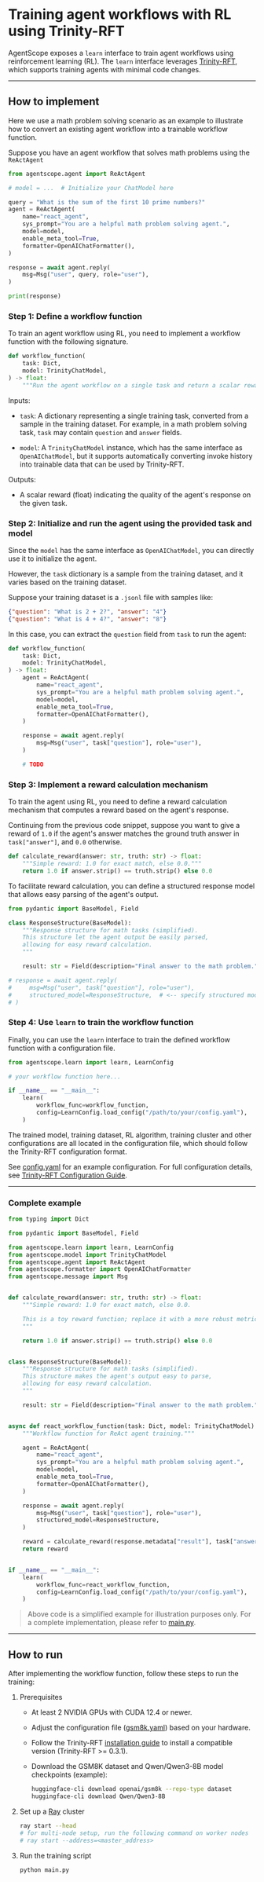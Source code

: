 # Training agent workflows with RL using Trinity-RFT

AgentScope exposes a `learn` interface to train agent workflows using reinforcement learning (RL).
The `learn` interface leverages [Trinity-RFT](https://github.com/modelscope/Trinity-RFT), which supports training agents with minimal code changes.

---

## How to implement

Here we use a math problem solving scenario as an example to illustrate how to convert an existing agent workflow into a trainable workflow function.

Suppose you have an agent workflow that solves math problems using the `ReActAgent`

```python
from agentscope.agent import ReActAgent

# model = ...  # Initialize your ChatModel here

query = "What is the sum of the first 10 prime numbers?"
agent = ReActAgent(
    name="react_agent",
    sys_prompt="You are a helpful math problem solving agent.",
    model=model,
    enable_meta_tool=True,
    formatter=OpenAIChatFormatter(),
)

response = await agent.reply(
    msg=Msg("user", query, role="user"),
)

print(response)
```

### Step 1: Define a workflow function

To train an agent workflow using RL, you need to implement a workflow function with the following signature.

```python
def workflow_function(
    task: Dict,
    model: TrinityChatModel,
) -> float:
    """Run the agent workflow on a single task and return a scalar reward."""
```

Inputs:

- `task`: A dictionary representing a single training task, converted from a sample in the training dataset. For example, in a math problem solving task, `task` may contain `question` and `answer` fields.

- `model`: A `TrinityChatModel` instance, which has the same interface as `OpenAIChatModel`, but it supports automatically converting invoke history into trainable data that can be used by Trinity-RFT.

Outputs:

- A scalar reward (float) indicating the quality of the agent's response on the given task.

### Step 2: Initialize and run the agent using the provided task and model

Since the `model` has the same interface as `OpenAIChatModel`, you can directly use it to initialize the agent.

However, the `task` dictionary is a sample from the training dataset, and it varies based on the training dataset.

Suppose your training dataset is a `.jsonl` file with samples like:

```json
{"question": "What is 2 + 2?", "answer": "4"}
{"question": "What is 4 + 4?", "answer": "8"}
```

In this case, you can extract the `question` field from `task` to run the agent:

```python
def workflow_function(
    task: Dict,
    model: TrinityChatModel,
) -> float:
    agent = ReActAgent(
        name="react_agent",
        sys_prompt="You are a helpful math problem solving agent.",
        model=model,
        enable_meta_tool=True,
        formatter=OpenAIChatFormatter(),
    )

    response = await agent.reply(
        msg=Msg("user", task["question"], role="user"),
    )

    # TODO
```

### Step 3: Implement a reward calculation mechanism

To train the agent using RL, you need to define a reward calculation mechanism that computes a reward based on the agent's response.

Continuing from the previous code snippet, suppose you want to give a reward of `1.0` if the agent's answer matches the ground truth answer in `task["answer"]`, and `0.0` otherwise.

```python
def calculate_reward(answer: str, truth: str) -> float:
    """Simple reward: 1.0 for exact match, else 0.0."""
    return 1.0 if answer.strip() == truth.strip() else 0.0
```

To facilitate reward calculation, you can define a structured response model that allows easy parsing of the agent's output.

```python
from pydantic import BaseModel, Field

class ResponseStructure(BaseModel):
    """Response structure for math tasks (simplified).
    This structure let the agent output be easily parsed,
    allowing for easy reward calculation.
    """

    result: str = Field(description="Final answer to the math problem.")

# response = await agent.reply(
#     msg=Msg("user", task["question"], role="user"),
#     structured_model=ResponseStructure,  # <-- specify structured model here
# )
```

### Step 4: Use `learn` to train the workflow function

Finally, you can use the `learn` interface to train the defined workflow function with a configuration file.

```python
from agentscope.learn import learn, LearnConfig

# your workflow function here...

if __name__ == "__main__":
    learn(
        workflow_func=workflow_function,
        config=LearnConfig.load_config("/path/to/your/config.yaml"),
    )
```

The trained model, training dataset, RL algorithm, training cluster and other configurations are all located in the configuration file, which should follow the Trinity-RFT configuration format.

See [config.yaml](./config.yaml) for an example configuration. For full configuration details, see [Trinity-RFT Configuration Guide](https://modelscope.github.io/Trinity-RFT/en/main/tutorial/trinity_configs.html).

---

### Complete example

```python
from typing import Dict

from pydantic import BaseModel, Field

from agentscope.learn import learn, LearnConfig
from agentscope.model import TrinityChatModel
from agentscope.agent import ReActAgent
from agentscope.formatter import OpenAIChatFormatter
from agentscope.message import Msg


def calculate_reward(answer: str, truth: str) -> float:
    """Simple reward: 1.0 for exact match, else 0.0.

    This is a toy reward function; replace it with a more robust metric if needed.
    """

    return 1.0 if answer.strip() == truth.strip() else 0.0


class ResponseStructure(BaseModel):
    """Response structure for math tasks (simplified).
    This structure makes the agent's output easy to parse,
    allowing for easy reward calculation.
    """

    result: str = Field(description="Final answer to the math problem.")


async def react_workflow_function(task: Dict, model: TrinityChatModel) -> float:
    """Workflow function for ReAct agent training."""

    agent = ReActAgent(
        name="react_agent",
        sys_prompt="You are a helpful math problem solving agent.",
        model=model,
        enable_meta_tool=True,
        formatter=OpenAIChatFormatter(),
    )

    response = await agent.reply(
        msg=Msg("user", task["question"], role="user"),
        structured_model=ResponseStructure,
    )

    reward = calculate_reward(response.metadata["result"], task["answer"])
    return reward


if __name__ == "__main__":
    learn(
        workflow_func=react_workflow_function,
        config=LearnConfig.load_config("/path/to/your/config.yaml"),
    )
```

> Above code is a simplified example for illustration purposes only.
> For a complete implementation, please refer to [main.py](./main.py).

---

## How to run

After implementing the workflow function, follow these steps to run the training:

1. Prerequisites

    - At least 2 NVIDIA GPUs with CUDA 12.4 or newer.
    - Adjust the configuration file ([gsm8k.yaml](./gsm8k.yaml)) based on your hardware.
    - Follow the Trinity-RFT [installation guide](https://modelscope.github.io/Trinity-RFT/en/main/tutorial/trinity_installation.html) to install a compatible version (Trinity-RFT >= 0.3.1).
    - Download the GSM8K dataset and Qwen/Qwen3-8B model checkpoints (example):

      ```bash
      huggingface-cli download openai/gsm8k --repo-type dataset
      huggingface-cli download Qwen/Qwen3-8B
      ```

2. Set up a [Ray](https://github.com/ray-project/ray) cluster

    ```bash
    ray start --head
    # for multi-node setup, run the following command on worker nodes
    # ray start --address=<master_address>
    ```

3. Run the training script

    ```bash
    python main.py
    ```
